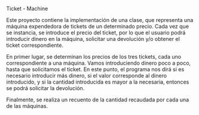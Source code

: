 Ticket - Machine

Este proyecto contiene la implementación de una clase, que representa una máquina expendedora de tickets de un determinado precio.
Cada vez que se instancia, se introduce el precio del ticket, por lo que el usuario podrá introducir dinero en la máquina, solicitar una devolución y/o obtener el ticket correspondiente.

En primer lugar, se determinan los precios de los tres tickets, cada uno correspondiente a una máquina.
Vamos introduciendo dinero poco a poco, hasta que solicitamos el ticket. En este punto, el programa nos dirá si es necesario introducir más dinero, si el valor corresponde al dinero introducido, y
si la cantidad introducida es mayor a la necesaria, entonces se podrá solicitar la devolución.

Finalmente, se realiza un recuento de la cantidad recaudada por cada una de las máquinas.
